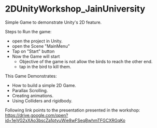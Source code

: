 # 2DUnityWorkshop_JainUniversity

Simple Game to demonstrate Unity's 2D feature.

Steps to Run the game:
 - open the project in Unity.
 - open the Scene "MainMenu"
 - Tap on "Start" button
 - Now the Game will start
    - Objective of the game is not allow the birds to reach the other end.
    - tap in the bird to kill them.
    
This Game Demonstrates:
  - How to build a simple 2D Game.
  - Parallax Scrolling.
  - Creating animations.
  - Using Colliders and rigidbody.
  
Following link points to the presentation presented in the workshop:
https://drive.google.com/open?id=1ejVG2xXAo3bscZa1ptyuWie8wFSeqBwhmTFGCXRGqKo
